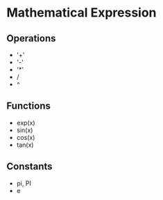 # Mathematical Expression
## Operations
- '+'
- '-'
- '*'
- /
- ^
## Functions
- exp(x)
- sin(x)
- cos(x)
- tan(x)
## Constants
- pi, PI
- e
